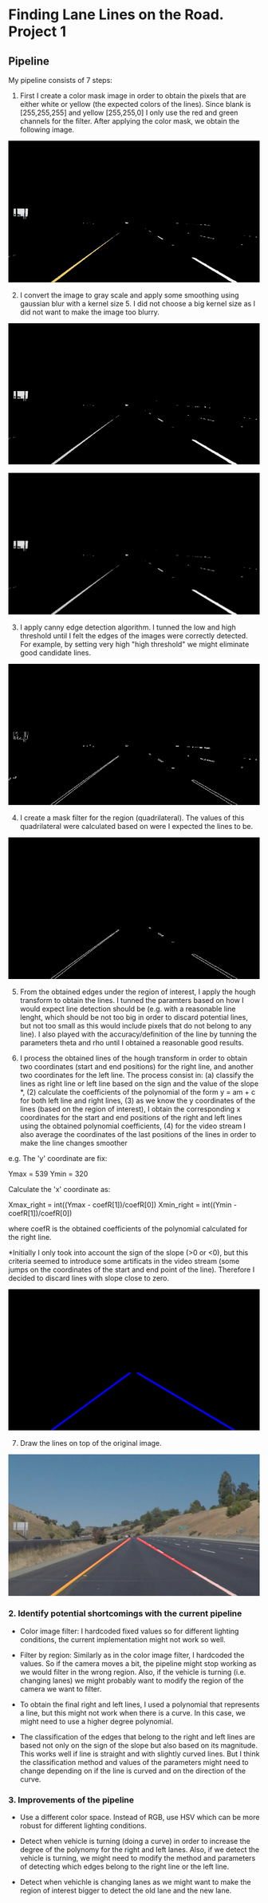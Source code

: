 # **Finding Lane Lines on the Road. Project 1**

[//]: # (Image References)

[colorfilter]: ./test_images_output/colorfilter.jpg "Color filter"
[edges]: ./test_images_output/edges.jpg "Edges"
[finalimage]: ./test_images_output/finalimage.jpg "Final image"
[gaussianblurr]: ./test_images_output/gaussianblurr.jpg "Gaussian blurr"
[grayscale]: ./test_images_output/grayscale.jpg "Gray scale"
[lines]: ./test_images_output/lines.jpg "Lines"
[regionofinterest]: ./test_images_output/regtionofinterest.jpg "Region of interest"

## Pipeline

My pipeline consists of 7 steps:

1. First I create a color mask image in order to obtain the pixels that are either white or yellow (the expected colors of the lines). Since blank is [255,255,255] and yellow [255,255,0] I only use the red and green channels for the filter. After applying the color mask, we obtain the following image.

![alt text][colorfilter]

2. I convert the image to gray scale and apply some smoothing using gaussian blur with a kernel size 5. I did not choose a big kernel size as I did not want to make the image too blurry.

![alt text][grayscale]

![alt text][gaussianblurr]

3. I apply canny edge detection algorithm. I tunned the low and high threshold until I felt the edges of the images were correctly detected. For example, by setting very high "high threshold" we might eliminate good candidate lines.

![alt text][edges]

4. I create a mask filter for the region (quadrilateral). The values of this quadrilateral were calculated based on were I expected the lines to be.

![alt text][regionofinterest]

5. From the obtained edges under the region of interest, I apply the hough transform to obtain the lines. I tunned the paramters based on how I would expect line detection should be (e.g. with a reasonable line lenght, which should be not too big in order to discard potential lines, but not too small as this would include pixels that do not belong to any line). I also played with the accuracy/definition of the line by tunning the parameters theta and rho until I obtained a reasonable good results.

6. I process the obtained lines of the hough transform in order to obtain two coordinates (start and end positions) for the right line, and another two coordinates for the left line. The process consist in: (a) classify the lines as right line or left line based on the sign and the value of the slope *, (2) calculate the coefficients of the polynomial of the form y = am + c for both left line and right lines, (3) as we know the y coordinates of the lines (based on the region of interest), I obtain the corresponding x coordinates for the start and end positions of the right and left lines using the obtained polynomial coefficients, (4) for the video stream I also average the coordinates of the last positions of the lines in order to make the line changes smoother

e.g.
The 'y' coordinate are fix:

Ymax = 539
Ymin = 320

Calculate the 'x' coordinate as:

Xmax_right = int((Ymax - coefR[1])/coefR[0])
Xmin_right = int((Ymin - coefR[1])/coefR[0])

where coefR is the obtained coefficients of the polynomial calculated for the right line.

*Initially I only took into account the sign of the slope (>0 or <0), but this criteria seemed to introduce some artificats in the video stream (some jumps on the coordinates of the start and end point of the line). Therefore I decided to discard lines with slope close to zero.

![alt text][lines]

7. Draw the lines on top of the original image.

![alt text][finalimage]


### 2. Identify potential shortcomings with the current pipeline


- Color image filter: I hardcoded fixed values so for different lighting conditions, the current implementation might not work so well.

- Filter by region: Similarly as in the color image filter, I hardcoded the values. So if the camera moves a bit, the pipeline might stop working as we would filter in the wrong region. Also, if the vehicle is turning (i.e. changing lanes) we might probably want to modify the region of the camera we want to filter.

- To obtain the final right and left lines, I used a polynomial that represents a line, but this might not work when there is a curve. In this case, we might need to use a higher degree polynomial.

- The classification of the edges that belong to the right and left lines are based not only on the sign of the slope but also based on its magnitude. This works well if line is straight and with slightly curved lines. But I think the classification method and values of the parameters might need to change depending on if the line is curved and on the direction of the curve.


### 3. Improvements of the pipeline

- Use a different color space. Instead of RGB, use HSV which can be more robust for different lighting conditions.

- Detect when vehicle is turning (doing a curve) in order to increase the degree of the polynomy for the right and left lanes. Also, if we detect the vehicle is turning, we might need to modify the method and parameters of detecting which edges belong to the right line or the left line.

- Detect when vehichle is changing lanes as we might want to make the region of interest bigger to detect the old lane and the new lane.

